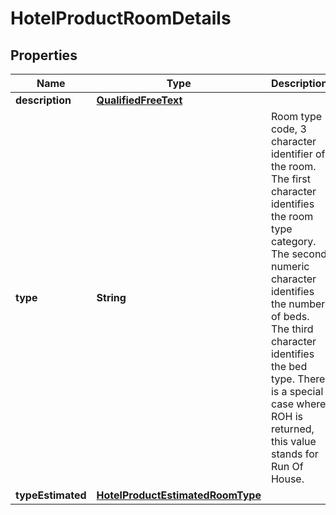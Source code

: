 

# HotelProductRoomDetails


## Properties

| Name | Type | Description | Notes |
|------------ | ------------- | ------------- | -------------|
|**description** | [**QualifiedFreeText**](QualifiedFreeText.md) |  |  [optional] |
|**type** | **String** | Room type code, 3 character identifier of the room. The first character identifies the room type category.  The second numeric character identifies the number of beds.  The third character identifies the bed type.  There is a special case where ROH is returned, this value stands for Run Of House. |  [optional] |
|**typeEstimated** | [**HotelProductEstimatedRoomType**](HotelProductEstimatedRoomType.md) |  |  [optional] |



